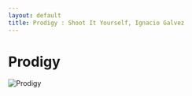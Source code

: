 ```yaml
---
layout: default
title: Prodigy : Shoot It Yourself, Ignacio Galvez
---
```


# Prodigy

![Prodigy](http://assets.farmhouse.co/publishing/1-shoot-it-yourself/images/prodigy-1.jpg)

